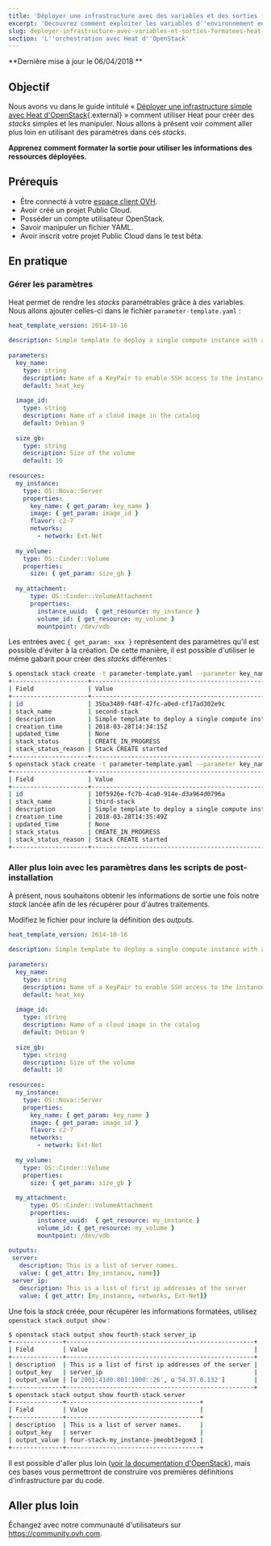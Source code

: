 ```yaml
---
title: 'Déployer une infrastructure avec des variables et des sorties formatées avec Heat d''OpenStack'
excerpt: 'Découvrez comment exploiter les variables d''environnement en utilisant la modularité des gabarits Heat'
slug: deployer-infrastructure-avec-variables-et-sorties-formatees-heat-openstack
section: 'L''orchestration avec Heat d''OpenStack'
---
```


**Dernière mise à jour le 06/04/2018 **

## Objectif

Nous avons vu dans le guide intitulé « [Déployer une infrastructure simple avec Heat d'OpenStack](https://docs.ovh.com/fr/public-cloud/deployer-infrastructure-avec-heat-openstack/){.external} » comment utiliser Heat pour créer des *stacks* simples et les manipuler. Nous allons à présent voir comment aller plus loin en utilisant des paramètres dans ces *stacks*.

**Apprenez comment formater la sortie pour utiliser les informations des ressources déployées.**


## Prérequis

- Être connecté à votre [espace client OVH](https://www.ovh.com/auth/?action=gotomanager).
- Avoir créé un projet Public Cloud.
- Posséder un compte utilisateur OpenStack.
- Savoir manipuler un fichier YAML.
- Avoir inscrit votre projet Public Cloud dans le test bêta.

## En pratique

### Gérer les paramètres

Heat permet de rendre les *stacks* paramétrables grâce à des variables. Nous allons ajouter celles-ci dans le fichier `parameter-template.yaml` :

```yaml
heat_template_version: 2014-10-16
 
description: Simple template to deploy a single compute instance with an attached volume
 
parameters:
  key_name:
    type: string
    description: Name of a KeyPair to enable SSH access to the instance
    default: heat_key
 
  image_id:
    type: string
    description: Name of a cloud image in the catalog
    default: Debian 9
 
  size_gb:
    type: string
    description: Size of the volume
    default: 10
 
resources:
  my_instance:
    type: OS::Nova::Server
    properties:
      key_name: { get_param: key_name }
      image: { get_param: image_id }
      flavor: c2-7
      networks:
        - network: Ext-Net
 
  my_volume:
    type: OS::Cinder::Volume
    properties:
      size: { get_param: size_gb }
 
  my_attachment:
      type: OS::Cinder::VolumeAttachment
      properties:
        instance_uuid:  { get_resource: my_instance }
        volume_id: { get_resource: my_volume }
        mountpoint: /dev/vdb
```

Les entrées avec `{ get_param: xxx }` représentent des paramètres qu'il est possible d'éviter à la création. De cette manière, il est possible d'utiliser le même gabarit pour créer des *stacks* différentes :

```sh
$ openstack stack create -t parameter-template.yaml --parameter key_name=heat_key --parameter image_id="Centos 7" --parameter size_gb=50 second-stack
+---------------------+-----------------------------------------------------------------------------+
| Field               | Value                                                                       |
+---------------------+-----------------------------------------------------------------------------+
| id                  | 35ba3489-f48f-47fc-a0ed-cf17ad302e9c                                        |
| stack_name          | second-stack                                                                |
| description         | Simple template to deploy a single compute instance with an attached volume |
| creation_time       | 2018-03-28T14:34:15Z                                                        |
| updated_time        | None                                                                        |
| stack_status        | CREATE_IN_PROGRESS                                                          |
| stack_status_reason | Stack CREATE started                                                        |
+---------------------+-----------------------------------------------------------------------------+
$ openstack stack create -t parameter-template.yaml --parameter key_name=heat_key --parameter image_id="Ubuntu 17.10" --parameter size_gb=10 third-stack
+---------------------+-----------------------------------------------------------------------------+
| Field               | Value                                                                       |
+---------------------+-----------------------------------------------------------------------------+
| id                  | 10f5926e-fc7b-4ca0-914e-d3a964d0796a                                        |
| stack_name          | third-stack                                                                 |
| description         | Simple template to deploy a single compute instance with an attached volume |
| creation_time       | 2018-03-28T14:35:49Z                                                        |
| updated_time        | None                                                                        |
| stack_status        | CREATE_IN_PROGRESS                                                          |
| stack_status_reason | Stack CREATE started                                                        |
+---------------------+-----------------------------------------------------------------------------+
```

### Aller plus loin avec les paramètres dans les scripts de post-installation

À présent, nous souhaitons obtenir les informations de sortie une fois notre *stack* lancée afin de les récupérer pour d'autres traitements.

Modifiez le fichier pour inclure la définition des *outputs*.

```yaml
heat_template_version: 2014-10-16
 
description: Simple template to deploy a single compute instance with an attached volume
 
parameters:
  key_name:
    type: string
    description: Name of a KeyPair to enable SSH access to the instance
    default: heat_key
 
  image_id:
    type: string
    description: Name of a cloud image in the catalog
    default: Debian 9
 
  size_gb:
    type: string
    description: Size of the volume
    default: 10
 
resources:
  my_instance:
    type: OS::Nova::Server
    properties:
      key_name: { get_param: key_name }
      image: { get_param: image_id }
      flavor: c2-7
      networks:
        - network: Ext-Net
 
  my_volume:
    type: OS::Cinder::Volume
    properties:
      size: { get_param: size_gb }
 
  my_attachment:
      type: OS::Cinder::VolumeAttachment
      properties:
        instance_uuid:  { get_resource: my_instance }
        volume_id: { get_resource: my_volume }
        mountpoint: /dev/vdb
 
outputs:
 server:
   description: This is a list of server names.
   value: { get_attr: [my_instance, name]}
 server_ip:
   description: This is a list of first ip addresses of the server
   value: { get_attr: [my_instance, networks, Ext-Net]}
```

Une fois la *stack* créée, pour récupérer les informations formatées, utilisez `openstack stack output show` :

```sh
$ openstack stack output show fourth-stack server_ip
+--------------+----------------------------------------------------+
| Field        | Value                                              |
+--------------+----------------------------------------------------+
| description  | This is a list of first ip addresses of the server |
| output_key   | server_ip                                          |
| output_value | [u'2001:41d0:801:1000::26', u'54.37.0.132']        |
+--------------+----------------------------------------------------+
$ openstack stack output show fourth-stack server
+--------------+-------------------------------------+
| Field        | Value                               |
+--------------+-------------------------------------+
| description  | This is a list of server names.     |
| output_key   | server                              |
| output_value | four-stack-my_instance-jmeobt3egom3 |
+--------------+-------------------------------------+
```

Il est possible d'aller plus loin ([voir la documentation d'OpenStack](https://docs.openstack.org/heat/pike/template_guide/hot_spec.html)), mais ces bases vous permettront de construire vos premières définitions d'infrastructure par du code.

## Aller plus loin

Échangez avec notre communauté d'utilisateurs sur <https://community.ovh.com>.